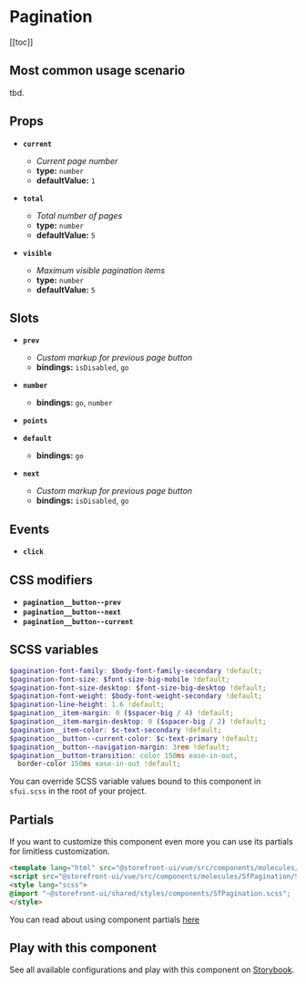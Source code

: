 # Pagination

<!-- No Component description -->


[[toc]]


## Most common usage scenario

tbd.


## Props

- **`current`**
  - _Current page number_
  - **type:** `number`
  - **defaultValue:** `1`

- **`total`**
  - _Total number of pages_
  - **type:** `number`
  - **defaultValue:** `5`

- **`visible`**
  - _Maximum visible pagination items_
  - **type:** `number`
  - **defaultValue:** `5`


## Slots

- **`prev`**
  - _Custom markup for previous page button_
  - **bindings:** `isDisabled`, `go`

- **`number`**
  - **bindings:** `go`, `number`

- **`points`**

- **`default`**
  - **bindings:** `go`

- **`next`**
  - _Custom markup for previous page button_
  - **bindings:** `isDisabled`, `go`


## Events

- **`click`**


## CSS modifiers

- **`pagination__button--prev`**
- **`pagination__button--next`**
- **`pagination__button--current`**


## SCSS variables

```scss
$pagination-font-family: $body-font-family-secondary !default;
$pagination-font-size: $font-size-big-mobile !default;
$pagination-font-size-desktop: $font-size-big-desktop !default;
$pagination-font-weight: $body-font-weight-secondary !default;
$pagination-line-height: 1.6 !default;
$pagination__item-margin: 0 ($spacer-big / 4) !default;
$pagination__item-margin-desktop: 0 ($spacer-big / 2) !default;
$pagination__item-color: $c-text-secondary !default;
$pagination__button--current-color: $c-text-primary !default;
$pagination__button--navigation-margin: 3rem !default;
$pagination__button-transition: color 150ms ease-in-out,
  border-color 150ms ease-in-out !default;
```

You can override SCSS variable values bound to this component in `sfui.scss` in the root of your project.


## Partials

If you want to customize this component even more you can use its partials for limitless customization.

```html
<template lang="html" src="@storefront-ui/vue/src/components/molecules/SfPagination/SfPagination.html"></template>
<script src="@storefront-ui/vue/src/components/molecules/SfPagination/SfPagination.js"></script>
<style lang="scss">
@import "~@storefront-ui/shared/styles/components/SfPagination.scss";
</style>
```

You can read about using component partials [here](docs.storefrontui.io/customization)


## Play with this component

See all available configurations and play with this component on <a href="https://storybook.storefrontui.io/?path=/story/">Storybook</a>.
